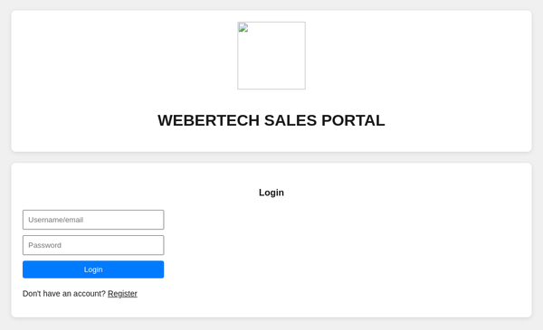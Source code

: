 <!DOCTYPE html>
<html lang="en">
<head>
  <meta charset="UTF-8" /><meta name="viewport" content="width=device-width, initial-scale=1.0"/>
  <title>WEBERTECH SALES PORTAL</title>
  <!-- Chart.js & SheetJS -->
  <script src="https://cdn.jsdelivr.net/npm/chart.js"></script>
  <script src="https://cdn.sheetjs.com/xlsx-0.20.0/dist/xlsx.full.min.js"></script>
  <style>
    body { font-family: Arial; background:#f0f0f0; padding:20px; max-width:1200px; margin:auto; }
    .card { background:#fff; padding:20px; border-radius:8px; margin-bottom:20px; box-shadow:0 2px 8px rgba(0,0,0,0.1); }
    h1,h2,h3,h4 { text-align:center; }
    input, select, button { padding:8px; margin:5px 0; width:100%; max-width:250px; }
    button { background:#007BFF; color:#fff; border:none; cursor:pointer; border-radius:4px; }
    .flex { display:flex; gap:20px; flex-wrap:wrap; }
    table { width:100%; border-collapse:collapse; margin-top:10px; }
    th, td { border:1px solid #ccc; padding:6px; background:#fff; }
    canvas { max-width:100%; margin-top:20px; }
    #logoutBtn { float:right; background:#dc3545; }
    #summaryPanel { display:none; }
    .summary-card { flex:1; text-align:center; padding:10px; border-radius:6px; }
  </style>
</head>
<body>
  <div class="card center">
    <img src="https://i.ibb.co/SXbQMjqc/IMG-20250614-WA0016.jpg" width="120" style="display:block; margin:0 auto;"/>
    <h1>WEBERTECH SALES PORTAL</h1>
  </div>

  <div id="loginPage" class="card">
    <h3>Login</h3>
    <input id="username" placeholder="Username/email"/><br/>
    <input id="password" type="password" placeholder="Password"/><br/>
    <button onclick="login()">Login</button>
    <p id="loginError" style="color:red;"></p>
    <p>Don't have an account? <a href="#" onclick="showRegister()">Register</a></p>
  </div>

  <div id="registerPage" class="card" style="display:none;">
    <h3>Register</h3>
    <input id="regName" placeholder="Full Name"/><br/>
    <input id="regUser" placeholder="Username/email"/><br/>
    <input id="regPass" type="password" placeholder="Password"/><br/>
    <label><input type="checkbox" id="regAdmin"/> Admin?</label><br/>
    <button onclick="register()">Register</button>
    <button onclick="showLogin()">Back to Login</button>
    <p id="regError" style="color:red;"></p>
  </div>

  <div id="dashboard" class="card" style="display:none;">
    <h2>Welcome, <span id="empName"></span></h2>
    <button id="logoutBtn" onclick="logout()">Logout</button>

    <!-- Admin Summary -->
    <div id="summaryPanel" class="flex">
      <div class="summary-card" style="background:#e0f7fa;"><h4>Total Sales</h4><div id="totalSalesAll">KES 0</div></div>
      <div class="summary-card" style="background:#f1f8e9;"><h4>Today's Sales</h4><div id="todaySales">KES 0</div></div>
      <div class="summary-card" style="background:#fff3e0;"><h4>Top Item</h4><div id="topItem">-</div></div>
    </div>

    <!-- Admin Stock -->
    <div id="adminPanel" style="display:none; margin-top:20px;">
      <h3>Manage Stock</h3>
      <div class="flex">
        <select id="stockCat">
          <option>Cyber Services</option><option>Stationery</option><option>Electronics</option>
          <option>Gas Refill</option><option>Full Gas Cylinder</option><option>Gas Accessories</option>
        </select>
        <input id="stockItem" placeholder="Item"/><input id="stockQty" type="number" placeholder="Qty"/>
        <button onclick="addStock()">Add Stock</button>
      </div>
      <table id="stockTable"><thead><tr><th>Category</th><th>Item</th><th>Qty</th><th>Action</th></tr></thead><tbody></tbody></table>
    </div>

    <!-- Record Sale -->
    <h3>Record Sale</h3>
    <div class="flex">
      <select id="category">
        <option>Cyber Services</option><option>Stationery</option><option>Electronics</option>
        <option>Gas Refill</option><option>Full Gas Cylinder</option><option>Gas Accessories</option>
      </select>
      <input id="item" placeholder="Item/Service"/>
      <input id="quantity" type="number" placeholder="Qty"/>
      <input id="salesPrice" type="number" placeholder="Unit Price (KES)"/>
      <select id="paymentMethod">
        <option>Cash</option><option>MPESA Till</option><option>Bank Paybill</option><option>Send Money</option>
      </select>
      <input id="mpesaId" placeholder="Confirmation ID (optional)"/>
      <button onclick="recordSale()">Add Sale</button>
    </div>

    <!-- Totals & Filters -->
    <div class="flex">
      <h4>Total Sales: KES <span id="totalSales">0</span></h4>
      <h4>Daily Wage: KES <span id="dailyWage">0</span></h4>
    </div>
    <div class="flex">
      <label>From: <input type="date" id="fromDate" onchange="renderSales()"/></label>
      <label>To: <input type="date" id="toDate" onchange="renderSales()"/></label>
      <input id="search" placeholder="Search…" onkeyup="renderSales()"/>
      <button onclick="printSales()">Print</button>
      <button onclick="exportToExcel()">Export</button>
    </div>

    <!-- Sales Table & Chart -->
    <table id="salesTable"><thead><tr>
      <th>Date</th><th>Employee</th><th>Category</th><th>Item</th><th>Qty</th>
      <th>Price</th><th>Total</th><th>Payment</th><th>MPESA ID</th><th>Action</th>
    </tr></thead><tbody></tbody></table>
    <canvas id="dailyChart"></canvas>
  </div>

  <script>
    let currentUser = null, token="", salesData=[], stockData=[], chart;

    function showRegister(){ loginPage.style.display='none'; registerPage.style.display='block'; }
    function showLogin(){ registerPage.style.display='none'; loginPage.style.display='block'; }

    async function login(){
      const u = username.value.trim(), p = password.value;
      try {
        const r = await fetch("https://your-backend-url/api/login", {
          method:"POST", headers:{"Content-Type":"application/json"},
          body:JSON.stringify({username:u,password:p})
        });
        if (!r.ok) throw new Error();
        const d = await r.json();
        token = d.token; currentUser={username:u,name:d.name,isAdmin:d.isAdmin};
        loginPage.style.display='none'; dashboard.style.display='block';
        empName.textContent = currentUser.name;
        if (currentUser.isAdmin){ adminPanel.style.display='block'; summaryPanel.style.display='flex'; fetchStock(); }
        fetchSales();
      } catch {
        loginError.textContent = "Invalid credentials!";
      }
    }

    async function register(){
      const n=regName.value.trim(), u=regUser.value.trim(), p=regPass.value, a=regAdmin.checked;
      try {
        const r = await fetch("https://your-backend-url/api/register", {
          method:"POST",headers:{"Content-Type":"application/json"},
          body:JSON.stringify({name:n,username:u,password:p,isAdmin:a})
        });
        if (!r.ok) throw new Error(await r.json().error);
        alert("Registered!");
        showLogin();
      } catch(e){ regError.textContent = e.message; }
    }

    function logout(){ currentUser=null;token="";dashboard.style.display='none';loginPage.style.display='block'; }

    async function fetchSales(){
      const res = await fetch("https://your-backend-url/api/sales",{headers:{Authorization:`Bearer ${token}`}});
      salesData = await res.json(); renderSales(); renderChart(); renderSummary();
    }

    async function fetchStock(){
      const res = await fetch("https://your-backend-url/api/stock",{headers:{Authorization:`Bearer ${token}`}});
      stockData = await res.json(); renderStock();
    }

    async function addStock(){
      const cat=stockCat.value, i=stockItem.value.trim(), q=+stockQty.value;
      if(!i||q<=0) return alert("Invalid input");
      await fetch("https://your-backend-url/api/stock", {
        method:"POST",headers:{"Content-Type":"application/json", Authorization:`Bearer ${token}`},
        body:JSON.stringify({category:cat,item:i,quantity:q})
      });
      fetchStock();
    }

    function renderStock(){
      stockTable.querySelector("tbody").innerHTML = stockData.map(s => `
        <tr><td>${s.category}</td><td>${s.item}</td><td>${s.quantity}</td><td></td></tr>`).join("");
    }

    async function recordSale(){
      const data = {
        category: category.value,
        item: item.value.trim(),
        qty: +quantity.value,
        price: +salesPrice.value,
        total: +quantity.value * +salesPrice.value,
        paymentMethod: paymentMethod.value,
        mpesaCode: mpesaId.value.trim()
      };
      if(!data.item||data.qty<=0||data.price<=0) return alert("Invalid sale");
      await fetch("https://your-backend-url/api/sales", {
        method:"POST", headers:{"Content-Type":"application/json", Authorization:`Bearer ${token}`},
        body:JSON.stringify(data)
      });
      fetchSales();
      [item,quantity,salesPrice,mpesaId].forEach(el => el.value="");
    }

    function renderSales(){
      const from = fromDate.value?new Date(fromDate.value):null;
      const to = toDate.value?new Date(toDate.value):null;
      const searchTerm = search.value.trim().toLowerCase();
      const tbody = salesTable.querySelector("tbody");
      tbody.innerHTML = salesData.filter(s => {
        const d=new Date(s.date);
        if(from && d<from||to && d>to) return false;
        return searchTerm===""||Object.values(s).some(v=>String(v).toLowerCase().includes(searchTerm));
      }).map((s,i)=>`
        <tr>
          <td>${new Date(s.date).toLocaleString()}</td>
          <td>${s.employee}</td>
          <td>${s.category}</td>
          <td>${s.item}</td>
          <td>${s.qty}</td>
          <td>${s.price}</td>
          <td>${s.total}</td>
          <td>${s.paymentMethod}</td>
          <td>${s.mpesaCode||''}</td>
          <td><button onclick="deleteSale(${i})">Delete</button></td>
        </tr>`
      ).join("");

      const total = salesData.reduce((a,s)=>a+s.total,0);
      const today = salesData.filter(s=>new Date(s.date).toDateString()===new Date().toDateString())
        .reduce((a,s)=>a+s.total,0);

      totalSales.textContent = total.toFixed(2);
      dailyWage.textContent = total>=1300?300:total>=800?250:total>=650?150:total>=350?100:0;

      if(currentUser.isAdmin){
        totalSalesAll.textContent = `KES ${total.toFixed(2)}`;
        todaySales.textContent = `KES ${today.toFixed(2)}`;
      }
    }

    function deleteSale(i){
      fetch(`https://your-backend-url/api/sales`,{method:"DELETE",headers:{Authorization:`Bearer ${token}`, "Content-Type":"application/json"},body:JSON.stringify({id:salesData[i]._id})})
        .then(fetchSales);
    }

    function renderSummary(){
      if(!currentUser.isAdmin) return;
      let topItem="";
      const tally = {};
      salesData.forEach(s=> tally[s.item] = (tally[s.item]||0)+s.total);
      topItem = Object.entries(tally).sort((a,b)=>b[1]-a[1])[0]?.[0]||"-";
      topItemEl.textContent = topItem;
    }

    function renderChart(){
      const tally = {};
      salesData.forEach(s=>{
        const d = new Date(s.date).toLocaleDateString();
        tally[d] = (tally[d]||0) + s.total;
      });
      const ctx = dailyChart.getContext("2d");
      if(chart) chart.destroy();
      chart = new Chart(ctx,{type:"bar",data:{labels:Object.keys(tally),datasets:[{label:"KES Sales",data:Object.values(tally),backgroundColor:"rgba(75,192,192,0.7)"}]},options:{scales:{y:{beginAtZero:true}}}});
    }

    function printSales(){ window.print(); }
    function exportToExcel(){
      const ws = XLSX.utils.json_to_sheet(salesData);
      const wb = XLSX.utils.book_new();
      XLSX.utils.book_append_sheet(wb, ws, "Sales");
      XLSX.writeFile(wb, "webertech_sales.xlsx");
    }
  </script>
</body>
</html>
